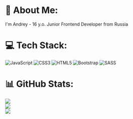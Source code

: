 # 💫 About Me:
I'm Andrey -  16 y.o. Junior Frontend Developer from Russia


# 💻 Tech Stack:
![JavaScript](https://img.shields.io/badge/javascript-%23323330.svg?style=for-the-badge&logo=javascript&logoColor=%23F7DF1E) ![CSS3](https://img.shields.io/badge/css3-%231572B6.svg?style=for-the-badge&logo=css3&logoColor=white) ![HTML5](https://img.shields.io/badge/html5-%23E34F26.svg?style=for-the-badge&logo=html5&logoColor=white) ![Bootstrap](https://img.shields.io/badge/bootstrap-%23563D7C.svg?style=for-the-badge&logo=bootstrap&logoColor=white) ![SASS](https://img.shields.io/badge/SASS-hotpink.svg?style=for-the-badge&logo=SASS&logoColor=white)
# 📊 GitHub Stats:
![](https://github-readme-stats.vercel.app/api?username=its-jandy&theme=dark&hide_border=false&include_all_commits=false&count_private=false)<br/>
![](https://github-readme-streak-stats.herokuapp.com/?user=its-jandy&theme=dark&hide_border=false)<br/>
![](https://github-readme-stats.vercel.app/api/top-langs/?username=its-jandy&theme=dark&hide_border=false&include_all_commits=false&count_private=false&layout=compact)

